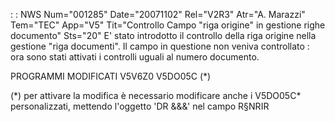  :  : NWS Num="001285" Date="20071102" Rel="V2R3" Atr="A. Marazzi" Tem="TEC" App="V5" Tit="Controllo Campo "riga origine" in gestione righe documento" Sts="20"
E' stato introdotto il controllo della riga origine nella gestione "riga documenti". Il campo in questione non veniva controllato :  ora sono stati attivati i controlli uguali al numero documento.

PROGRAMMI MODIFICATI
V5V6Z0
V5DO05C (\*)

(\*) per attivare la modifica è necessario modificare anche i V5DO05C\* personalizzati, mettendo l'oggetto 'DR &&&' nel campo R§NRIR
